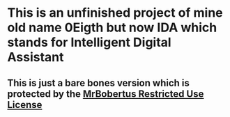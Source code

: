 # This is an unfinished project of mine old name 0Eigth but now IDA which stands for Intelligent Digital Assistant
## This is just a bare bones version which is protected by the [MrBobertus Restricted Use License](https://github.com/MrBobertus/MrBobertus.github.io/blob/main/portfolio/temp/LICENSE.md)
